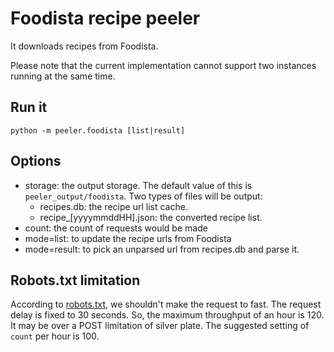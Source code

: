 # Foodista recipe peeler

It downloads recipes from Foodista.

Please note that the current implementation cannot support two instances running at the same time.

## Run it

```shell
python -m peeler.foodista [list|result]
```

## Options

* storage: the output storage. The default value of this is `peeler_output/foodista`. Two types of files will be output:
  * recipes.db: the recipe url list cache.
  * recipe_[yyyymmddHH].json: the converted recipe list.
* count: the count of requests would be made
* mode=list: to update the recipe urls from Foodista
* mode=result: to pick an unparsed url from recipes.db and parse it.

## Robots.txt limitation
According to [robots.txt](http://foodista.com/robots.txt), we shouldn't make the request to fast. The request delay is
fixed to 30 seconds. So, the maximum throughput of an hour is 120. It may be over a POST limitation of silver plate.
The suggested setting of `count` per hour is 100. 
